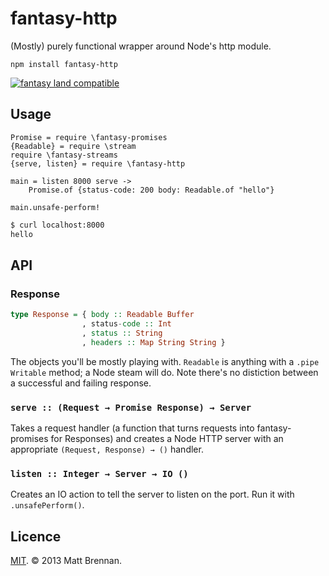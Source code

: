 fantasy-http
============

(Mostly) purely functional wrapper around Node's http module.

```
npm install fantasy-http
```

[![fantasy land compatible](https://github.com/fantasyland/fantasy-land/raw/master/logo.png)](https://github.com/fantasyland/fantasy-land)

Usage
-----

```livescript
Promise = require \fantasy-promises
{Readable} = require \stream
require \fantasy-streams
{serve, listen} = require \fantasy-http

main = listen 8000 serve ->
	Promise.of {status-code: 200 body: Readable.of "hello"}

main.unsafe-perform!
```

```bash
$ curl localhost:8000
hello
```

API
---
### Response
```haskell
type Response = { body :: Readable Buffer
                , status-code :: Int
                , status :: String
                , headers :: Map String String }
```
The objects you'll be mostly playing with. ``Readable`` is anything with a ``.pipe Writable`` method; a Node steam will do. Note there's no distiction between a successful and failing response.

### ```serve :: (Request → Promise Response) → Server```
Takes a request handler (a function that turns requests into fantasy-promises for Responses) and creates a Node HTTP server with an appropriate ``(Request, Response) → ()`` handler.

### ```listen :: Integer → Server → IO ()```
Creates an IO action to tell the server to listen on the port. Run it with ``.unsafePerform()``.

Licence
-------
[MIT](/licence.md). &copy; 2013 Matt Brennan.